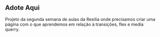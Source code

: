 ## Adote Aqui
Projeto da segunda semana de aulas da Resilia onde precisamos criar uma página com o que aprendemos em relação à transições, flex e media querry.
